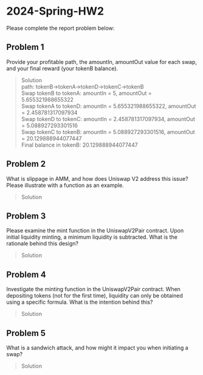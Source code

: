 # 2024-Spring-HW2

Please complete the report problem below:

## Problem 1
Provide your profitable path, the amountIn, amountOut value for each swap, and your final reward (your tokenB balance).

> Solution  
path: tokenB->tokenA->tokenD->tokenC->tokenB  
Swap tokenB to tokenA: amountIn = 5, amountOut = 5.655321988655322  
Swap tokenA to tokenD: amountIn = 5.655321988655322, amountOut = 2.458781317097934  
Swap tokenD to tokenC: amountIn = 2.458781317097934, amountOut = 5.088927293301516  
Swap tokenC to tokenB: amountIn = 5.088927293301516, amountOut = 20.129888944077447  
Final balance in tokenB: 20.129888944077447  

## Problem 2
What is slippage in AMM, and how does Uniswap V2 address this issue? Please illustrate with a function as an example.

> Solution

## Problem 3
Please examine the mint function in the UniswapV2Pair contract. Upon initial liquidity minting, a minimum liquidity is subtracted. What is the rationale behind this design?

> Solution

## Problem 4
Investigate the minting function in the UniswapV2Pair contract. When depositing tokens (not for the first time), liquidity can only be obtained using a specific formula. What is the intention behind this?

> Solution

## Problem 5
What is a sandwich attack, and how might it impact you when initiating a swap?

> Solution

